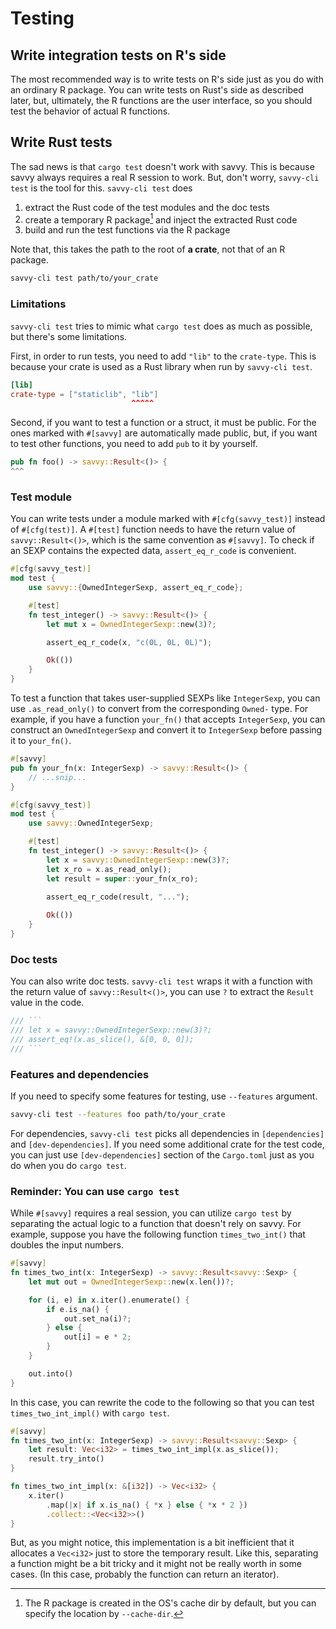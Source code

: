 # Testing

## Write integration tests on R's side

The most recommended way is to write tests on R's side just as you do with an
ordinary R package. You can write tests on Rust's side as described later, but,
ultimately, the R functions are the user interface, so you should test the
behavior of actual R functions.

## Write Rust tests

The sad news is that `cargo test` doesn't work with savvy. This is because savvy
always requires a real R session to work. But, don't worry, `savvy-cli test` is
the tool for this. `savvy-cli test` does

1. extract the Rust code of the test modules and the doc tests
2. create a temporary R package[^1] and inject the extracted Rust code
3. build and run the test functions via the R package

[^1]: The R package is created in the OS's cache dir by default, but you can
    specify the location by `--cache-dir`.

Note that, this takes the path to the root of **a crate**, not that of an R
package.

```sh
savvy-cli test path/to/your_crate
```

### Limitations

`savvy-cli test` tries to mimic what `cargo test` does as much as possible, but
there's some limitations.

First, in order to run tests, you need to add `"lib"` to the `crate-type`. This
is because your crate is used as a Rust library when run by `savvy-cli test`.

```toml
[lib]
crate-type = ["staticlib", "lib"]
                           ^^^^^
```

Second, if you want to test a function or a struct, it must be public. For the
ones marked with `#[savvy]` are automatically made public, but, if you want to
test other functions, you need to add `pub` to it by yourself.

```rs
pub fn foo() -> savvy::Result<()> {
^^^
```

### Test module

You can write tests under a module marked with `#[cfg(savvy_test)]` instead of
`#[cfg(test)]`. A `#[test]` function needs to have the return value of
`savvy::Result<()>`, which is the same convention as `#[savvy]`.
To check if an SEXP contains the expected data, `assert_eq_r_code` is convenient.

```rust
#[cfg(savvy_test)]
mod test {
    use savvy::{OwnedIntegerSexp, assert_eq_r_code};

    #[test]
    fn test_integer() -> savvy::Result<()> {
        let mut x = OwnedIntegerSexp::new(3)?;

        assert_eq_r_code(x, "c(0L, 0L, 0L)");

        Ok(())
    }
}
```

To test a function that takes user-supplied SEXPs like `IntegerSexp`, you can
use `.as_read_only()` to convert from the corresponding `Owned-` type. For
example, if you have a function `your_fn()` that accepts `IntegerSexp`, you can
construct an `OwnedIntegerSexp` and convert it to `IntegerSexp` before passing
it to `your_fn()`.

```rust
#[savvy]
pub fn your_fn(x: IntegerSexp) -> savvy::Result<()> {
    // ...snip...
}

#[cfg(savvy_test)]
mod test {
    use savvy::OwnedIntegerSexp;

    #[test]
    fn test_integer() -> savvy::Result<()> {
        let x = savvy::OwnedIntegerSexp::new(3)?;
        let x_ro = x.as_read_only();
        let result = super::your_fn(x_ro);

        assert_eq_r_code(result, "...");
        
        Ok(())
    }
}
```

### Doc tests

You can also write doc tests. `savvy-cli test` wraps it with a function with the
return value of `savvy::Result<()>`, you can use `?` to extract the `Result`
value in the code.

```rust
/// ```
/// let x = savvy::OwnedIntegerSexp::new(3)?;
/// assert_eq!(x.as_slice(), &[0, 0, 0]);
/// ```
```

### Features and dependencies

If you need to specify some features for testing, use `--features` argument.

```sh
savvy-cli test --features foo path/to/your_crate
```

For dependencies, `savvy-cli test` picks all dependencies in `[dependencies]`
and `[dev-dependencies]`. If you need some additional crate for the test code,
you can just use `[dev-dependencies]` section of the `Cargo.toml` just as you do
when you do `cargo test`.


### Reminder: You can use `cargo test`

While `#[savvy]` requires a real session, you can utilize `cargo test` by
separating the actual logic to a function that doesn't rely on savvy. For
example, suppose you have the following function `times_two_int()` that doubles
the input numbers.

```rust
#[savvy]
fn times_two_int(x: IntegerSexp) -> savvy::Result<savvy::Sexp> {
    let mut out = OwnedIntegerSexp::new(x.len())?;

    for (i, e) in x.iter().enumerate() {
        if e.is_na() {
            out.set_na(i)?;
        } else {
            out[i] = e * 2;
        }
    }

    out.into()
}
```

In this case, you can rewrite the code to the following so that you can test
`times_two_int_impl()` with `cargo test`.

```rust
#[savvy]
fn times_two_int(x: IntegerSexp) -> savvy::Result<savvy::Sexp> {
    let result: Vec<i32> = times_two_int_impl(x.as_slice());
    result.try_into()
}

fn times_two_int_impl(x: &[i32]) -> Vec<i32> {
    x.iter()
        .map(|x| if x.is_na() { *x } else { *x * 2 })
        .collect::<Vec<i32>>()
}
```

But, as you might notice, this implementation is a bit inefficient that it
allocates a `Vec<i32>` just to store the temporary result. Like this, separating
a function might be a bit tricky and it might not be really worth in some cases.
(In this case, probably the function can return an iterator).